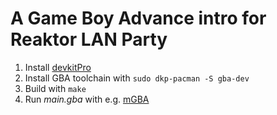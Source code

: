 # A Game Boy Advance intro for Reaktor LAN Party

1. Install [devkitPro](https://github.com/devkitPro/pacman/releases)
2. Install GBA toolchain with `sudo dkp-pacman -S gba-dev`
3. Build with `make`
4. Run _main.gba_ with e.g. [mGBA](https://mgba.io/)
